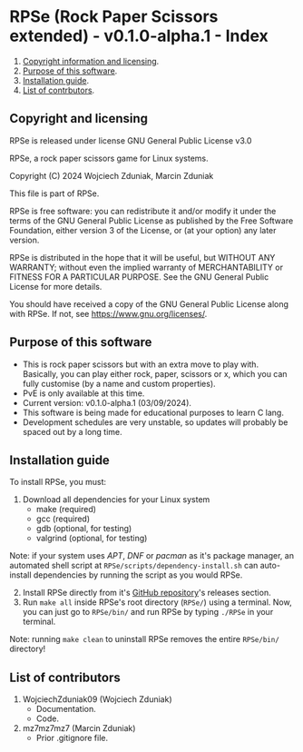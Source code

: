 # RPSe (Rock Paper Scissors extended) - v0.1.0-alpha.1 - Index #
1. [Copyright information and licensing](#copyright-and-licensing).
2. [Purpose of this software](#purpose-of-this-software).
3. [Installation guide](#installation-guide).
4. [List of contrbutors](#list-of-contributors).

## Copyright and licensing ##
RPSe is released under license GNU General Public License v3.0

RPSe, a rock paper scissors game for Linux systems.

Copyright (C) 2024 Wojciech Zduniak, Marcin Zduniak

This file is part of RPSe.

RPSe is free software: you can redistribute it and/or modify it under the terms of the GNU General Public License as published by the Free Software Foundation, either version 3 of the License, or (at your option) any later version.

RPSe is distributed in the hope that it will be useful, but WITHOUT ANY WARRANTY; without even the implied warranty of MERCHANTABILITY or FITNESS FOR A PARTICULAR PURPOSE. See the GNU General Public License for more details.

You should have received a copy of the GNU General Public License along with RPSe. If not, see <https://www.gnu.org/licenses/>.

## Purpose of this software ##
  * This is rock paper scissors but with an extra move to play with. Basically, you can play either rock, paper, scissors or x, which you can fully customise (by a name and custom properties).
  * PvE is only available at this time.
  * Current version: v0.1.0-alpha.1 (03/09/2024).
  * This software is being made for educational purposes to learn C lang.
  * Development schedules are very unstable, so updates will probably be spaced out by a long time.

## Installation guide ##
To install RPSe, you must:
  1. Download all dependencies for your Linux system
      * make (required)
      * gcc (required)
      * gdb (optional, for testing)
      * valgrind (optional, for testing)

Note: if your system uses *APT*, *DNF* or *pacman* as it's package manager, an automated shell script at 
      ```RPSe/scripts/dependency-install.sh``` can auto-install dependencies by running the script as you would
      RPSe.

  2. Install RPSe directly from it's [GitHub repository](https://github.com/WojciechZduniak09/RPSe)'s releases section.
  3. Run ```make all``` inside RPSe's root directory (```RPSe/```) using a terminal.
Now, you can just go to ```RPSe/bin/``` and run RPSe by typing ```./RPSe``` in your terminal.

Note: running ```make clean``` to uninstall RPSe removes the entire ```RPSe/bin/``` directory!

## List of contributors ##
1. WojciechZduniak09 (Wojciech Zduniak)
    * Documentation.
    * Code.
2. mz7mz7mz7 (Marcin Zduniak)
    * Prior .gitignore file.